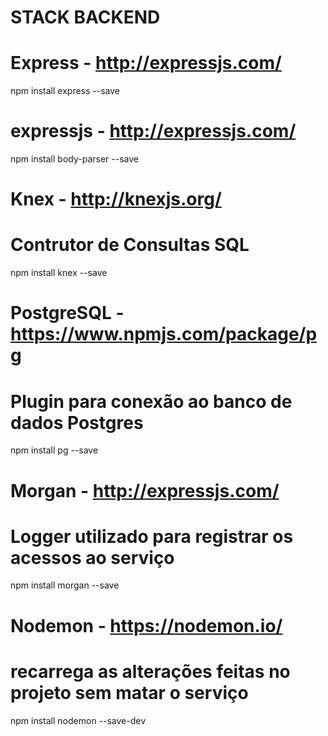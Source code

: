 # STACK BACKEND

# Express - http://expressjs.com/
npm install express --save

# expressjs - http://expressjs.com/
npm install body-parser --save

# Knex - http://knexjs.org/
# Contrutor de Consultas SQL
npm install knex --save

# PostgreSQL - https://www.npmjs.com/package/pg
# Plugin para conexão ao banco de dados Postgres
npm install pg --save

# Morgan - http://expressjs.com/
# Logger utilizado para registrar os acessos ao serviço
npm install morgan --save

# Nodemon - https://nodemon.io/
# recarrega as alterações feitas no projeto sem matar o serviço
npm install nodemon --save-dev

